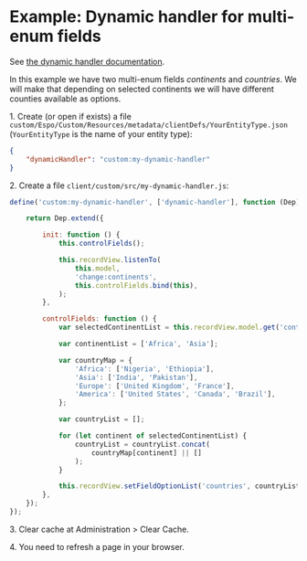 # Example: Dynamic handler for multi-enum fields

See [the dynamic handler documentation](../dynamic-handler.md).

In this example we have two multi-enum fields *continents* and *countries*. We will make that depending on selected continents we will have different counties
available as options.

1\. Create (or open if exists) a file `custom/Espo/Custom/Resources/metadata/clientDefs/YourEntityType.json` (`YourEntityType` is the name of your entity type):

```json
{
    "dynamicHandler": "custom:my-dynamic-handler"
}
```

2\. Create a file `client/custom/src/my-dynamic-handler.js`:

```js
define('custom:my-dynamic-handler', ['dynamic-handler'], function (Dep) {

    return Dep.extend({

        init: function () {
            this.controlFields();

            this.recordView.listenTo(
                this.model,
                'change:continents',
                this.controlFields.bind(this),
            );
        },

        controlFields: function () {
            var selectedContinentList = this.recordView.model.get('continents') || [];

            var continentList = ['Africa', 'Asia'];

            var countryMap = {
                'Africa': ['Nigeria', 'Ethiopia'],
                'Asia': ['India', 'Pakistan'],
                'Europe': ['United Kingdom', 'France'],
                'America': ['United States', 'Canada', 'Brazil'],
            };

            var countryList = [];

            for (let continent of selectedContinentList) {
                countryList = countryList.concat(
                    countryMap[continent] || []
                );
            }

            this.recordView.setFieldOptionList('countries', countryList);
        },
    });
});
```

3\. Clear cache at Administration > Clear Cache.

4\. You need to refresh a page in your browser.
